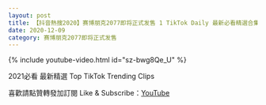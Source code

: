 ```yaml
---
layout: post
title: 【抖音熱搜2020】赛博朋克2077即将正式发售 1 TikTok Daily 最新必看精選合集2020 12 09
date: 2020-12-09
category: 赛博朋克2077即将正式发售
---
```


{% include youtube-video.html id="sz-bwg8Qe_U" %}

2021必看 最新精選 Top TikTok Trending Clips

喜歡請點贊轉發加訂閱 Like & Subscribe：[YouTube](https://www.youtube.com/channel/UCAoR7VcanIPd04uEq_GIylA/videos)

